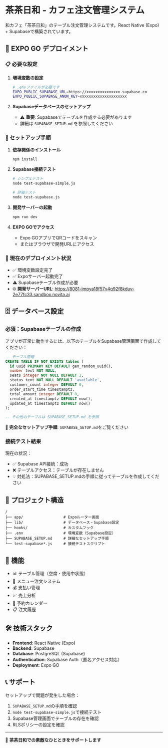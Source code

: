 # 茶茶日和 - カフェ注文管理システム

和カフェ「茶茶日和」のテーブル注文管理システムです。React Native (Expo) + Supabaseで構築されています。

## 🚀 EXPO GO デプロイメント

### 📋 必要な設定

1. **環境変数の設定**
   ```bash
   # .envファイルが必要です
   EXPO_PUBLIC_SUPABASE_URL=https://xxxxxxxxxxxxxxx.supabase.co
   EXPO_PUBLIC_SUPABASE_ANON_KEY=xxxxxxxxxxxxxxxxxxxxx
   ```

2. **Supabaseデータベースのセットアップ**
   - ⚠️ **重要**: Supabaseでテーブルを作成する必要があります
   - 詳細は `SUPABASE_SETUP.md` を参照してください

### 🔧 セットアップ手順

1. **依存関係のインストール**
   ```bash
   npm install
   ```

2. **Supabase接続テスト**
   ```bash
   # シンプルテスト
   node test-supabase-simple.js
   
   # 詳細テスト
   node test-supabase.js
   ```

3. **開発サーバーの起動**
   ```bash
   npm run dev
   ```

4. **EXPO GOでアクセス**
   - Expo GOアプリでQRコードをスキャン
   - またはブラウザで開発URLにアクセス

### 📱 現在のデプロイメント状況

- ✅ 環境変数設定完了
- ✅ Expoサーバー起動完了
- ⚠️ Supabaseテーブル作成が必要
- 🌐 **開発サーバーURL**: https://8081-impya18f57v4q92f8kduv-2e77fc33.sandbox.novita.ai

## 🗄️ データベース設定

### 必須：Supabaseテーブルの作成

アプリが正常に動作するには、以下のテーブルをSupabase管理画面で作成してください：

```sql
-- テーブル管理
CREATE TABLE IF NOT EXISTS tables (
  id uuid PRIMARY KEY DEFAULT gen_random_uuid(),
  number text NOT NULL,
  seats integer NOT NULL DEFAULT 2,
  status text NOT NULL DEFAULT 'available',
  customer_count integer DEFAULT 0,
  order_start_time timestamptz,
  total_amount integer DEFAULT 0,
  created_at timestamptz DEFAULT now(),
  updated_at timestamptz DEFAULT now()
);

-- その他のテーブルは SUPABASE_SETUP.md を参照
```

**📖 完全なセットアップ手順**: `SUPABASE_SETUP.md`をご覧ください

### 接続テスト結果

現在の状況：
- ✅ Supabase API接続：成功
- ❌ テーブルアクセス：テーブルが存在しません
- 💡 対処法：SUPABASE_SETUP.mdの手順に従ってテーブルを作成してください

## 📂 プロジェクト構造

```
/
├── app/                  # Expoルーター画面
├── lib/                  # データベース・Supabase設定
├── hooks/                # カスタムフック
├── .env                  # 環境変数（Supabase設定）
├── SUPABASE_SETUP.md     # 詳細なセットアップ手順
└── test-supabase*.js     # 接続テストスクリプト
```

## 🎯 機能

- 📊 テーブル管理（空席・使用中状態）
- 🍵 メニュー注文システム
- 💰 支払い管理
- 📈 売上分析
- 📅 予約カレンダー
- 📋 注文履歴

## 🛠️ 技術スタック

- **Frontend**: React Native (Expo)
- **Backend**: Supabase
- **Database**: PostgreSQL (Supabase)
- **Authentication**: Supabase Auth（匿名アクセス対応）
- **Deployment**: Expo GO

## 📞 サポート

セットアップで問題が発生した場合：

1. `SUPABASE_SETUP.md`の手順を確認
2. `node test-supabase-simple.js`で接続テスト
3. Supabase管理画面でテーブルの存在を確認
4. RLSポリシーの設定を確認

---

🍵 **茶茶日和での素敵なひとときをサポートします**
